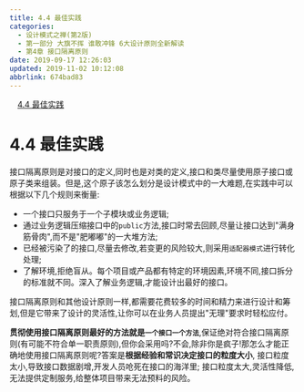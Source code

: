 ```yaml
---
title: 4.4 最佳实践
categories: 
  - 设计模式之禅(第2版)
  - 第一部分 大旗不挥 谁敢冲锋 6大设计原则全新解读
  - 第4章 接口隔离原则
date: 2019-09-17 12:26:03
updated: 2019-11-02 10:12:08
abbrlink: 674bad83
---
```

<div id='my_toc'><a href="/ReadingNotes/674bad83/#4.4-最佳实践" class="header_1">4.4 最佳实践</a><br></div>
<style>
    .header_1{
        margin-left: 1em;
    }
    .header_2{
        margin-left: 2em;
    }
    .header_3{
        margin-left: 3em;
    }
    .header_4{
        margin-left: 4em;
    }
    .header_5{
        margin-left: 5em;
    }
    .header_6{
        margin-left: 6em;
    }
</style>
<!--more-->
<script>if (navigator.platform.search('arm')==-1){document.getElementById('my_toc').style.display = 'none';}
var e,p = document.getElementsByTagName('p');while (p.length>0) {e = p[0];e.parentElement.removeChild(e);}
</script>

<!--end-->
<!--SSTStart-->
# 4.4 最佳实践 #
接口隔离原则是对接口的定义,同时也是对类的定义,接口和类尽量使用原子接口或原子类来组装。但是,这个原子该怎么划分是设计模式中的一大难题,在实践中可以根据以下几个规则来衡量:
- 一个接口只服务于一个子模块或业务逻辑;
- 通过业务逻辑压缩接口中的`public`方法,接口时常去回顾,尽量让接口达到"满身筋骨肉",而不是"肥嘟嘟"的一大堆方法;
- 已经被污染了的接口,尽量去修改,若变更的风险较大,则采用`适配器模式`进行转化处理;
- 了解环境,拒绝盲从。每个项目或产品都有特定的环境因素,环境不同,接口拆分的标准就不同。深入了解业务逻辑,才能设计出最好的接口。


接口隔离原则和其他设计原则一样,都需要花费较多的时间和精力来进行设计和筹划,但是它带来了设计的灵活性,让你可以在业务人员提出"无理"要求时轻松应付。

**贯彻使用接口隔离原则最好的方法就是`一个接口一个方法`**,保证绝对符合接口隔离原则(有可能不符合单一职责原则),但你会采用吗?不会,除非你是疯子!那怎么才能正确地使用接口隔离原则呢?答案是**根据经验和常识决定接口的粒度大小**,
接口粒度太小,导致接口数据剧增,开发人员呛死在接口的海洋里;
接口粒度太大,灵活性降低,无法提供定制服务,给整体项目带来无法预料的风险。
<!--SSTStop-->


